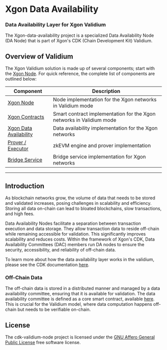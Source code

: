 # Xgon Data Availability
### Data Availability Layer for Xgon Validium

The Xgon-data-availability project is a specialized Data Availability Node (DA Node) that is part of Xgon's CDK (Chain Development Kit) Validium.

## Overview of Validium
The Xgon Validium solution is made up of several components; start with the [Xgon Node](https://github.com/okx/Xgon-node). For quick reference, the complete list of components are outlined below:

| Component                                                                     | Description                                                          |
| ----------------------------------------------------------------------------- | -------------------------------------------------------------------- |
| [Xgon Node](https://github.com/okx/Xgon-node)           | Node implementation for the Xgon networks in Validium mode            |
| [Xgon Contracts](https://github.com/okx/Xgon-contracts) | Smart contract implementation for the Xgon networks in Validium mode |
| [Xgon Data Availability](https://github.com/okx/Xgon-data-availability)   | Data availability implementation for the Xgon networks          |
| [Prover / Executor](https://github.com/okx/Xgon-prover)          | zkEVM engine and prover implementation                               |
| [Bridge Service](https://github.com/okx/Xgon-bridge-service)     | Bridge service implementation for Xgon networks                       |

---

## Introduction

As blockchain networks grow, the volume of data that needs to be stored and validated increases, posing challenges in scalability and efficiency. Storing all data on-chain can lead to bloated blockchains, slow transactions, and high fees.

Data Availability Nodes facilitate a separation between transaction execution and data storage. They allow transaction data to reside off-chain while remaining accessible for validation. This significantly improves scalability and reduces costs. Within the framework of Xgon's CDK, Data Availability Committees (DAC) members run DA nodes to ensure the security, accessibility, and reliability of off-chain data.

To learn more about how the data availability layer works in the validium, please see the CDK documentation [here](https://wiki.polygon.technology/docs/cdk/dac-overview/).

### Off-Chain Data

The off-chain data is stored in a distributed manner and managed by a data availability committee, ensuring that it is available for validation. The data availability committee is defined as a core smart contract, available [here](https://github.com/okx/Xgon-contracts/blob/main/contracts/DataCommittee.sol). This is crucial for the Validium model, where data computation happens off-chain but needs to be verifiable on-chain.

## License

The cdk-validium-node project is licensed under the [GNU Affero General Public License](LICENSE) free software license.
